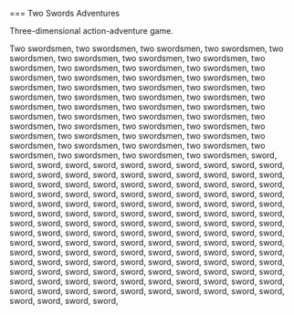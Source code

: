
===
Two Swords Adventures

Three-dimensional action-adventure game.  

Two swordsmen, two swordsmen, two swordsmen, two swordsmen, two swordsmen, two swordsmen, two swordsmen, two swordsmen, two swordsmen, two swordsmen, two swordsmen, two swordsmen, two swordsmen, two swordsmen, two swordsmen, two swordsmen, two swordsmen, two swordsmen, two swordsmen, two swordsmen, two swordsmen, two swordsmen, two swordsmen, two swordsmen, two swordsmen, two swordsmen, two swordsmen, two swordsmen, two swordsmen, two swordsmen, two swordsmen, two swordsmen, two swordsmen, two swordsmen, two swordsmen, two swordsmen, two swordsmen, two swordsmen, two swordsmen, two swordsmen, two swordsmen, two swordsmen, two swordsmen, two swordsmen, two swordsmen, two swordsmen, two swordsmen, two swordsmen, sword, sword, sword, sword, sword, sword, sword, sword, sword, sword, sword, sword, sword, sword, sword, sword, sword, sword, sword, sword, sword, sword, sword, sword, sword, sword, sword, sword, sword, sword, sword, sword, sword, sword, sword, sword, sword, sword, sword, sword, sword, sword, sword, sword, sword, sword, sword, sword, sword, sword, sword, sword, sword, sword, sword, sword, sword, sword, sword, sword, sword, sword, sword, sword, sword, sword, sword, sword, sword, sword, sword, sword, sword, sword, sword, sword, sword, sword, sword, sword, sword, sword, sword, sword, sword, sword, sword, sword, sword, sword, sword, sword, sword, sword, sword, sword, sword, sword, sword, sword, sword, sword, sword, sword, sword, sword, sword, sword, sword, sword, sword, sword, sword, sword, sword, sword, sword, sword, sword, sword, sword, sword, sword, sword, sword, sword, sword, sword, sword, sword, sword, sword, sword, sword, sword, sword, sword, sword, sword, sword, sword, sword, sword, sword, sword,
